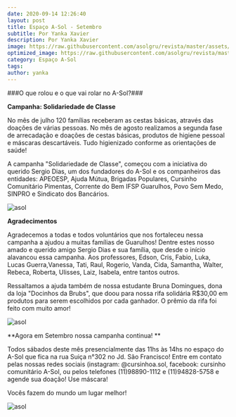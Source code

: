 ```yaml
---
date: 2020-09-14 12:26:40
layout: post
title: Espaço A-Sol - Setembro
subtitle: Por Yanka Xavier
description: Por Yanka Xavier
image: https://raw.githubusercontent.com/asolgru/revista/master/assets/img/outros/ed1/10.jpg
optimized_image: https://raw.githubusercontent.com/asolgru/revista/master/assets/img/outros/ed1/10.jpg
category: Espaço A-Sol
tags:
author: yanka
---
```


###O que rolou e o que vai rolar no A-Sol?###

**Campanha: Solidariedade de Classe**

No mês de julho 120 famílias receberam as cestas básicas, através das doações de várias pessoas.
No mês de agosto realizamos a segunda fase de arrecadação e doações de cestas básicas, produtos de higiene pessoal e máscaras descartáveis. Tudo higienizado conforme as orientações de saúde!

A campanha  "Solidariedade de Classe", começou com a iniciativa do querido Sergio Dias, um dos fundadores do A-Sol e os companheiros das entidades: APEOESP, Ajuda Mútua, Brigadas Populares, Cursinho Comunitário Pimentas, Corrente do Bem IFSP Guarulhos, Povo Sem Medo, SINPRO e Sindicato dos Bancários.

![asol](https://raw.githubusercontent.com/asolgru/revista/master/assets/img/outros/ed1/9.jpg "asol")

**Agradecimentos**
    
Agradecemos a todas e todos voluntários que nos fortaleceu nessa campanha a ajudou a muitas famílias de Guarulhos!
Dentre estes nosso amado e querido amigo Sergio Dias e sua família, que desde o início alavancou essa campanha.
Aos professores, Edson, Cris, Fabio, Luka, Lucas Guerra,Vanessa, Tati, Raul, Rogerio, Vanda, Cida, Samantha, Walter, Rebeca, Roberta, Ulisses, Laiz, Isabela, entre tantos outros.

Ressaltamos a ajuda também de nossa estudante Bruna Domingues, dona da loja "Docinhos da Brubs", que doou para nossa rifa solidária R$30,00 em produtos para serem escolhidos por cada ganhador. O prêmio da rifa foi feito com muito amor!

![asol](https://raw.githubusercontent.com/asolgru/revista/master/assets/img/outros/ed1/11.jpg "asol")

**Agora em Setembro nossa campanha continua! **

Todos sábados deste mês presencialmente das 11hs às 14hs no espaço do A-Sol que fica na rua Suiça n°302 no Jd. São Francisco! Entre em contato pelas nossas redes sociais (instagram: @cursinhoa.sol, facebook: cursinho comunitário A-Sol, ou pelos telefones (11)98890-1112 e (11)94828-5758 e agende sua doação! Use máscara!


Vocês fazem do mundo um lugar melhor!

![asol](https://raw.githubusercontent.com/asolgru/revista/master/assets/img/outros/ed1/13.jpg "asol")

